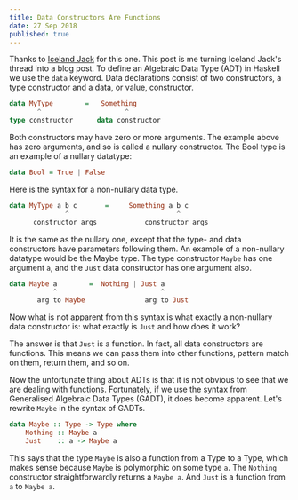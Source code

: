 ```yaml
---
title: Data Constructors Are Functions
date: 27 Sep 2018
published: true
---
```


Thanks to <a href="https://twitter.com/Iceland_jack/status/1041409114029674500">Iceland Jack</a> for this one. This post is me turning Iceland Jack's thread into a blog post.
To define an Algebraic Data Type (ADT) in Haskell we use the <code>data</code> keyword. Data declarations consist of two constructors, a type constructor and a data, or value, constructor.

```Haskell
data MyType        =   Something
       ^                     ^
type constructor      data constructor
```

Both constructors may have zero or more arguments. The example above has zero arguments, and so is called a nullary constructor. The Bool type is an example of a nullary datatype:

```Haskell
data Bool = True | False
```

Here is the syntax for a non-nullary data type.

```Haskell
data MyType a b c       =     Something a b c
              ^                           ^
      constructor args            constructor args
```

It is the same as the nullary one, except that the type- and data constructors have parameters following them. An example of a non-nullary datatype would be the Maybe type. The type constructor <code>Maybe</code> has one argument <code>a</code>, and the <code>Just</code> data constructor has one argument also.

```Haskell
data Maybe a        =  Nothing | Just a
           ^                          ^
       arg to Maybe               arg to Just
```

Now what is not apparent from this syntax is what exactly a non-nullary data constructor is: what exactly is <code>Just</code> and how does it work?

The answer is that <code>Just</code> is a function. In fact, all data constructors are functions. This means we can pass them into other functions, pattern match on them, return them, and so on.

Now the unfortunate thing about ADTs is that it is not obvious to see that we are dealing with functions. Fortunately, if we use the syntax from Generalised Algebraic Data Types (GADT), it does become apparent. Let's rewrite `Maybe` in the syntax of GADTs.

```Haskell
data Maybe :: Type -> Type where
    Nothing :: Maybe a
    Just    :: a -> Maybe a
```

This says that the type `Maybe` is also a function from a Type to a Type, which makes sense because `Maybe` is polymorphic on some type `a`. The `Nothing` constructor straightforwardly returns a `Maybe a`. And `Just` is a function from `a` to `Maybe a`.
